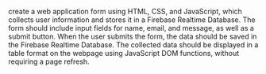 create a web application form using HTML, CSS, and JavaScript, which collects user information and stores it in a Firebase Realtime Database. The form should include input fields for name, email, and message, as well as a submit button. When the user submits the form, the data should be saved in the Firebase Realtime Database. The collected data should be displayed in a table format on the webpage using JavaScript DOM functions, without requiring a page refresh.
